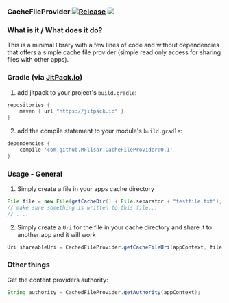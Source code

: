 ### CacheFileProvider [![Release](https://jitpack.io/v/MFlisar/CacheFileProvider.svg)](https://jitpack.io/#MFlisar/CacheFileProvider) <a href="http://www.methodscount.com/?lib=com.github.MFlisar%3ACacheFileProvider%3A0.1"><img src="https://img.shields.io/badge/Methods and size-48 | 5 KB-e91e63.svg"/></a>

### What is it / What does it do?
This is a minimal library with a few lines of code and without dependencies that offers a simple cache file provider (simple read only access for sharing files with other apps).
 
### Gradle (via [JitPack.io](https://jitpack.io/))

1. add jitpack to your project's `build.gradle`:

```groovy
repositories {
	maven { url "https://jitpack.io" }
}
```

2. add the compile statement to your module's `build.gradle`:

```groovy
dependencies {
	compile 'com.github.MFlisar:CacheFileProvider:0.1'
}
```

### Usage - General

1) Simply create a file in your apps cache directory

```groovy
File file = new File(getCacheDir() + File.separator + "testfile.txt");
// make sure something is written to this file...
// ....
```

2) Simply create a `Uri` for the file in your cache directory and share it to another app and it will work

```groovy
Uri shareableUri = CachedFileProvider.getCacheFileUri(appContext, file.getName());
```


### Other things

Get the content providers authority:

```groovy
String authority = CachedFileProvider.getAuthority(appContext);
```
